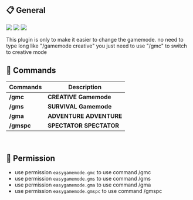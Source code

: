 ## 📋 General
**<a href="https://poggit.pmmp.io/p/EasyGamemode"><img src="https://poggit.pmmp.io/shield.api/EasyGamemode"></a>** **<a href="https://poggit.pmmp.io/p/EasyGamemode"><img src="https://poggit.pmmp.io/shield.state/EasyGamemode"></a>** **<a href="https://poggit.pmmp.io/p/EasyGamemode"><img src="https://poggit.pmmp.io/shield.dl.total/EasyGamemode"></a>**

This plugin is only to make it easier to change the gamemode.
no need to type long like "/gamemode creative"
you just need to use "/gmc" to switch to creative mode

## 💬 Commands
| **Commands** | **Description** |
| --- | --- |
| **/gmc** | **CREATIVE Gamemode** |
| **/gms** | **SURVIVAL Gamemode** |
| **/gma** | **ADVENTURE ADVENTURE** |
| **/gmspc** | **SPECTATOR SPECTATOR** |
<br>

## 📝 Permission

- use permission `easygamemode.gmc` to use command /gmc
- use permission `easygamemode.gms` to use command /gms
- use permission `easygamemode.gma` to use command /gma
- use permission `easygamemode.gmspc` to use command /gmspc
